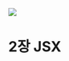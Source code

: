 <img src="https://s3.us-west-2.amazonaws.com/secure.notion-static.com/ce924df0-8e1c-4e6b-bf02-947bbbc2c49e/Untitled.png?X-Amz-Algorithm=AWS4-HMAC-SHA256&X-Amz-Content-Sha256=UNSIGNED-PAYLOAD&X-Amz-Credential=AKIAT73L2G45EIPT3X45%2F20220703%2Fus-west-2%2Fs3%2Faws4_request&X-Amz-Date=20220703T005438Z&X-Amz-Expires=86400&X-Amz-Signature=dbdb9534810a5c9d560b680be49e93ed3d55e1ea73d37aada12c2ec3842f83b9&X-Amz-SignedHeaders=host&response-content-disposition=filename%20%3D%22Untitled.png%22&x-id=GetObject"></img>

# 2장 JSX
